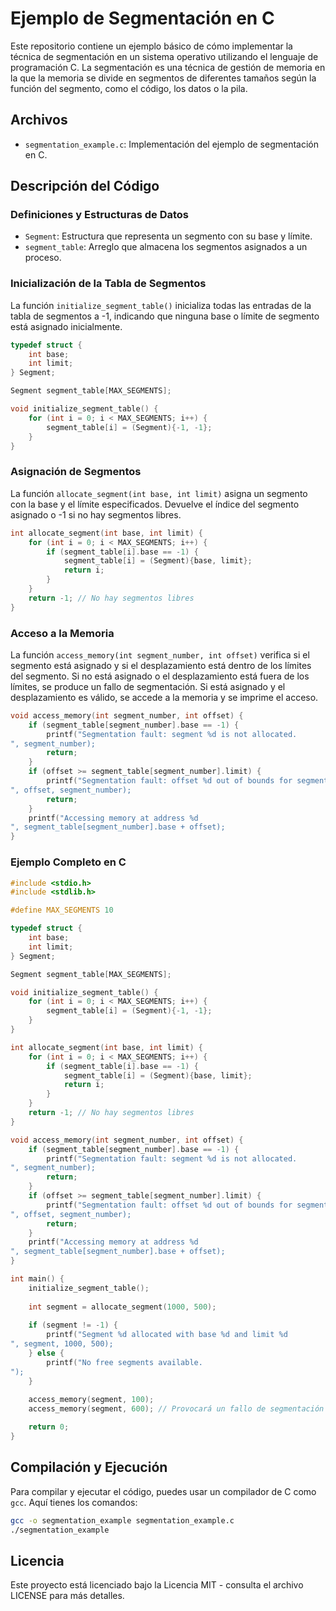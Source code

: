 
# Ejemplo de Segmentación en C

Este repositorio contiene un ejemplo básico de cómo implementar la técnica de segmentación en un sistema operativo utilizando el lenguaje de programación C. La segmentación es una técnica de gestión de memoria en la que la memoria se divide en segmentos de diferentes tamaños según la función del segmento, como el código, los datos o la pila.

## Archivos

- `segmentation_example.c`: Implementación del ejemplo de segmentación en C.

## Descripción del Código

### Definiciones y Estructuras de Datos

- `Segment`: Estructura que representa un segmento con su base y límite.
- `segment_table`: Arreglo que almacena los segmentos asignados a un proceso.

### Inicialización de la Tabla de Segmentos

La función `initialize_segment_table()` inicializa todas las entradas de la tabla de segmentos a -1, indicando que ninguna base o límite de segmento está asignado inicialmente.

```c
typedef struct {
    int base;
    int limit;
} Segment;

Segment segment_table[MAX_SEGMENTS];

void initialize_segment_table() {
    for (int i = 0; i < MAX_SEGMENTS; i++) {
        segment_table[i] = (Segment){-1, -1};
    }
}
```

### Asignación de Segmentos

La función `allocate_segment(int base, int limit)` asigna un segmento con la base y el límite especificados. Devuelve el índice del segmento asignado o -1 si no hay segmentos libres.

```c
int allocate_segment(int base, int limit) {
    for (int i = 0; i < MAX_SEGMENTS; i++) {
        if (segment_table[i].base == -1) {
            segment_table[i] = (Segment){base, limit};
            return i;
        }
    }
    return -1; // No hay segmentos libres
}
```

### Acceso a la Memoria

La función `access_memory(int segment_number, int offset)` verifica si el segmento está asignado y si el desplazamiento está dentro de los límites del segmento. Si no está asignado o el desplazamiento está fuera de los límites, se produce un fallo de segmentación. Si está asignado y el desplazamiento es válido, se accede a la memoria y se imprime el acceso.

```c
void access_memory(int segment_number, int offset) {
    if (segment_table[segment_number].base == -1) {
        printf("Segmentation fault: segment %d is not allocated.
", segment_number);
        return;
    }
    if (offset >= segment_table[segment_number].limit) {
        printf("Segmentation fault: offset %d out of bounds for segment %d.
", offset, segment_number);
        return;
    }
    printf("Accessing memory at address %d
", segment_table[segment_number].base + offset);
}
```

### Ejemplo Completo en C

```c
#include <stdio.h>
#include <stdlib.h>

#define MAX_SEGMENTS 10

typedef struct {
    int base;
    int limit;
} Segment;

Segment segment_table[MAX_SEGMENTS];

void initialize_segment_table() {
    for (int i = 0; i < MAX_SEGMENTS; i++) {
        segment_table[i] = (Segment){-1, -1};
    }
}

int allocate_segment(int base, int limit) {
    for (int i = 0; i < MAX_SEGMENTS; i++) {
        if (segment_table[i].base == -1) {
            segment_table[i] = (Segment){base, limit};
            return i;
        }
    }
    return -1; // No hay segmentos libres
}

void access_memory(int segment_number, int offset) {
    if (segment_table[segment_number].base == -1) {
        printf("Segmentation fault: segment %d is not allocated.
", segment_number);
        return;
    }
    if (offset >= segment_table[segment_number].limit) {
        printf("Segmentation fault: offset %d out of bounds for segment %d.
", offset, segment_number);
        return;
    }
    printf("Accessing memory at address %d
", segment_table[segment_number].base + offset);
}

int main() {
    initialize_segment_table();
    
    int segment = allocate_segment(1000, 500);
    
    if (segment != -1) {
        printf("Segment %d allocated with base %d and limit %d
", segment, 1000, 500);
    } else {
        printf("No free segments available.
");
    }
    
    access_memory(segment, 100);
    access_memory(segment, 600); // Provocará un fallo de segmentación

    return 0;
}
```

## Compilación y Ejecución

Para compilar y ejecutar el código, puedes usar un compilador de C como `gcc`. Aquí tienes los comandos:

```bash
gcc -o segmentation_example segmentation_example.c
./segmentation_example
```

## Licencia

Este proyecto está licenciado bajo la Licencia MIT - consulta el archivo LICENSE para más detalles.
